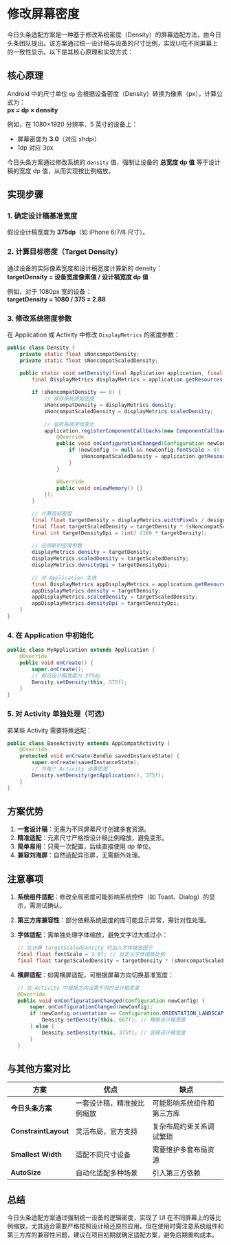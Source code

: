 # 修改屏幕密度

今日头条适配方案是一种基于修改系统密度（Density）的屏幕适配方法，由今日头条团队提出。该方案通过统一设计稿与设备的尺寸比例，实现UI在不同屏幕上的一致性显示。以下是其核心原理和实现方式：

## **核心原理**

Android 中的尺寸单位 `dp` 会根据设备密度（Density）转换为像素（px），计算公式为：  
**px = dp × density**  

例如，在 1080×1920 分辨率、5 英寸的设备上：  

- 屏幕密度为 **3.0**（对应 xhdpi）  
- 1dp 对应 3px  

今日头条方案通过修改系统的 `density` 值，强制让设备的 **总宽度 dp 值** 等于设计稿的宽度 dp 值，从而实现按比例缩放。

## **实现步骤**

### 1. **确定设计稿基准宽度**

假设设计稿宽度为 **375dp**（如 iPhone 6/7/8 尺寸）。

### 2. **计算目标密度（Target Density）**

通过设备的实际像素宽度和设计稿宽度计算新的 density：  
**targetDensity = 设备宽度像素值 / 设计稿宽度 dp 值**  

例如，对于 1080px 宽的设备：  
**targetDensity = 1080 / 375 = 2.88**

### 3. **修改系统密度参数**

在 Application 或 Activity 中修改 `DisplayMetrics` 的密度参数：

```java
public class Density {
    private static float sNoncompatDensity;
    private static float sNoncompatScaledDensity;

    public static void setDensity(final Application application, final float designWidthInDp) {
        final DisplayMetrics displayMetrics = application.getResources().getDisplayMetrics();
        
        if (sNoncompatDensity == 0) {
            // 保存系统原始密度
            sNoncompatDensity = displayMetrics.density;
            sNoncompatScaledDensity = displayMetrics.scaledDensity;
            
            // 监听系统字体变化
            application.registerComponentCallbacks(new ComponentCallbacks() {
                @Override
                public void onConfigurationChanged(Configuration newConfig) {
                    if (newConfig != null && newConfig.fontScale > 0) {
                        sNoncompatScaledDensity = application.getResources().getDisplayMetrics().scaledDensity;
                    }
                }

                @Override
                public void onLowMemory() {}
            });
        }
        
        // 计算目标密度
        final float targetDensity = displayMetrics.widthPixels / designWidthInDp;
        final float targetScaledDensity = targetDensity * (sNoncompatScaledDensity / sNoncompatDensity);
        final int targetDensityDpi = (int) (160 * targetDensity);
        
        // 应用新的密度参数
        displayMetrics.density = targetDensity;
        displayMetrics.scaledDensity = targetScaledDensity;
        displayMetrics.densityDpi = targetDensityDpi;
        
        // 对 Application 生效
        final DisplayMetrics appDisplayMetrics = application.getResources().getDisplayMetrics();
        appDisplayMetrics.density = targetDensity;
        appDisplayMetrics.scaledDensity = targetScaledDensity;
        appDisplayMetrics.densityDpi = targetDensityDpi;
    }
}
```

### 4. **在 Application 中初始化**

```java
public class MyApplication extends Application {
    @Override
    public void onCreate() {
        super.onCreate();
        // 假设设计稿宽度为 375dp
        Density.setDensity(this, 375f);
    }
}
```

### 5. **对 Activity 单独处理（可选）**

若某些 Activity 需要特殊适配：

```java
public class BaseActivity extends AppCompatActivity {
    @Override
    protected void onCreate(Bundle savedInstanceState) {
        super.onCreate(savedInstanceState);
        // 为每个 Activity 设置密度
        Density.setDensity(getApplication(), 375f);
    }
}
```

## **方案优势**

1. **一套设计稿**：无需为不同屏幕尺寸创建多套资源。
2. **精准适配**：元素尺寸严格按设计稿比例缩放，避免变形。
3. **简单易用**：只需一次配置，后续直接使用 dp 单位。
4. **兼容刘海屏**：自然适配异形屏，无需额外处理。

## **注意事项**

1. **系统组件适配**：修改全局密度可能影响系统控件（如 Toast、Dialog）的显示，需测试确认。
2. **第三方库兼容性**：部分依赖系统密度的库可能显示异常，需针对性处理。
3. **字体适配**：需单独处理字体缩放，避免文字过大或过小：

   ```java
   // 在计算 targetScaledDensity 时加入字体缩放因子
   final float fontScale = 1.0f; // 自定义字体缩放比例
   final float targetScaledDensity = targetDensity * (sNoncompatScaledDensity / sNoncompatDensity) * fontScale;
   ```

4. **横屏适配**：如需横屏适配，可根据屏幕方向切换基准宽度：

   ```java
   // 在 Activity 中根据方向设置不同的设计稿宽度
   @Override
   public void onConfigurationChanged(Configuration newConfig) {
       super.onConfigurationChanged(newConfig);
       if (newConfig.orientation == Configuration.ORIENTATION_LANDSCAPE) {
           Density.setDensity(this, 667f); // 横屏设计稿宽度
       } else {
           Density.setDensity(this, 375f); // 竖屏设计稿宽度
       }
   }
   ```

## **与其他方案对比**

| 方案               | 优点                      | 缺点                          |
|--------------------|---------------------------|-------------------------------|
| **今日头条方案**   | 一套设计稿，精准按比例缩放 | 可能影响系统组件和第三方库    |
| **ConstraintLayout** | 灵活布局，官方支持        | 复杂布局约束关系调试繁琐      |
| **Smallest Width** | 适配不同尺寸设备          | 需要维护多套布局资源          |
| **AutoSize**       | 自动化适配多种场景        | 引入第三方依赖                |

## **总结**

今日头条适配方案通过强制统一设备的逻辑密度，实现了 UI 在不同屏幕上的等比例缩放，尤其适合需要严格按照设计稿还原的应用。但在使用时需注意系统组件和第三方库的兼容性问题，建议在项目初期就确定适配方案，避免后期重构成本。
